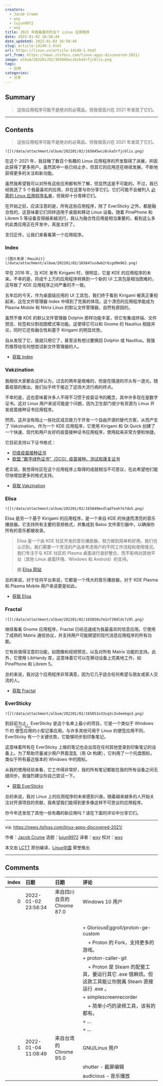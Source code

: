 ```yaml
---
creators:
  - Jacob Crume
  - wxy
  - lujun9972
  - wxy
title: 2021 年我最喜欢的五个 Linux 应用程序
date: 2022-01-02 16:58:44
date_updated: 2022-01-02 16:58:44
slug: article-14140-1.html
url: https://linux.cn/article-14140-1.html
url_from: https://news.itsfoss.com/linux-apps-discovered-2021/
image: album/202201/02/165845wcz6cka5rfjc6lis.png
tags:
  - 应用
categories:
  - 分享
---
```


## Summary

> 这些应用程序可能不是绝对的必需品，但我很高兴在 2021 年发现了它们。

***

<!-- more -->

## Contents

> 
> 这些应用程序可能不是绝对的必需品，但我很高兴在 2021 年发现了它们。
> 
> 
> 

`![](/data/attachment/album/202201/02/165845wcz6cka5rfjc6lis.png)`

在这个 2021 年，我目睹了数百个有趣的 Linux 应用程序的开发取得了进展，并因此获得了更多用户。虽然其中一些已经止步，但其它的应用还在继续发展，不断地获得更多的关注和新功能。

虽然我希望我可以对所有这些应用都有所了解，但显然这是不可能的。不过，我已经挑选了 5 个我最喜欢的应用，并在这里与你分享它们。它们可能不会被列入 [必需的 Linux 应用程序名单](https://itsfoss.com/essential-linux-applications/)，但我却十分青睐它们。

在开始之前，应该注意的是，所有这些应用程序，除了 EverSticky 之外，都是融合性的，这意味着它们同样适用于桌面和移动 Linux 设备。随着 PinePhone 和 Librem 5 等设备变得越来越流行，我认为融合性应用是相当重要的，看到这么多的此类应用正在开发中，真是太好了。

言归正传，让我们来看看第一个应用程序。

### Index

`![图片来源：MauiKit](/data/attachment/album/202201/02/165847usdwb2r6igd9m962.png)`

早在 2016 年，当 KDE 发布 Kirigami 时，很明显，它是 KDE 的应用程序的未来。不幸的是，将成千上万的应用程序转换到一个新的 UI 工具包是相当困难的，这导致了 KDE 应用程序之间严重的不一致。

五年后的今天，作为桌面级应用的 UI 工具包，我们终于看到 Kirigami 被真正重视起来，这在文件管理器 Index 中得到了完美的体现。这个漂亮的应用程序能成为 Plasma Mobile 和 Nitrix Linux 的默认文件管理器，自然有原因的。

虽然不像 KDE 的默认文件管理器 Dolphin 那样功能丰富，但它有集成终端、文件预览、标签和分割视图模式等功能。这使得它可以和 Gnome 的 Nautilus 相提并论，同时它还有融合性和基于 Kirigami 的明显优势。

自从发现了它，我就只用它了，甚至没有想过要换回 Dolphin 或 Nautilus。我强烈推荐给任何想尝试新文件管理器的人。

* [获取 Index](https://mauikit.org/apps/index/)

### Vakzination

我相信大家都会这样认为，过去的两年是艰难的，但是在隧道的尽头有一道光。随着疫苗的推出，我们似乎终于接近了这场大流行病的终点。

不幸的是，这也意味着许多人不得不习惯于疫苗证书的概念，其中许多现在是数字证书。这对 Linux 用户来说可能是个问题，因为卫生部门很少有资源为 Linux 开发疫苗接种证书应用程序。

然而，这并没有阻止一些社区成员致力于开发一个自由开源的替代方案，从而产生了 Vakzination。作为一个 KDE 应用程序，它使用 Kirigami 和 Qt Quick 创建了一个快速、现代和用户友好的疫苗接种证书应用程序，使用起来非常方便和快捷。

它目前支持以下证书格式：

* [印度疫苗接种证书](https://en.wikipedia.org/wiki/Verifiable_credentials)
* [欧盟 “数字绿色证书”（DCG）疫苗接种、测试和康复证书](https://github.com/eu-digital-green-certificates)

老实说，我觉得社区在这个应用程序上取得的成就相当不可思议，在此希望他们能尽快增加更多的格式支持。

* [获取 Vakzination](https://invent.kde.org/plasma-mobile/vakzination)

### Elisa

`![](/data/attachment/album/202201/02/165849mvdlqd7eah7o7do5.png)`

Elisa 是另一个基于 Kirigami 的应用程序，是一个来自 KDE 的快速而漂亮的音乐播放器。它支持所有主要的音频格式，并集成到 Baloo 文件索引器中，以确保你所有的音乐都被收录。

> 
> Elisa 是一个由 KDE 社区开发的音乐播放器，努力做到简单和好用。我们也认识到，我们需要一个灵活的产品来考虑用户的不同工作流程和使用情况。我们专注于与 KDE 社区的 Plasma 桌面进行良好整合，而不影响对其他平台（其他 Linux 桌面环境、Windows 和 Android）的支持。
> 
> 
> 据 [Elisa 网站](https://elisa.kde.org/)
> 
> 
> 

总的来说，对于任何平台来说，它都是一个伟大的音乐播放器，对于 KDE Plasma 和 Plasma Mobile 用户来说更是如此。

* [获取 Elisa](file:///Users/xingyuwang/develop/TranslateProject-wxy/translated/news/tmp.C4FwOdq3pZ)

### Fractal

`![](/data/attachment/album/202201/02/165850u7m1nf39dldc7z9l.png)`

继续看看 Gnome 应用程序，Fractal 已经迅速成为我最喜欢的信息应用。它使用了成熟的 Matrix 通信协议，并支持用户可能期望的现代消息应用程序的所有功能。

它有些值得注意的功能，如图像和视频预览，以及对所有 Matrix 功能的支持。此外，它使用 LibHandy 库，这意味着它可以在移动设备上完美地工作，如 PinePhone 和 Librem 5。

总的来说，我对这个应用程序非常满意，因为它几乎适合任何希望与朋友或家人交流的人。

* [获取 Fractal](https://wiki.gnome.org/Apps/Fractal)

### EverSticky

`![](/data/attachment/album/202201/02/165851o33sq3c3xdeekqo3.png)`

到目前为止，EverSticky 是这个名单上最小的项目，它是一个类似于 Windows 11 的<ruby> 便签应用 <rt>  Sticky Notes </rt></ruby> 的小型记事应用。与许多其他可用于 Linux 的便签应用不同，EverSticky 有一个关键优势，它能够同步到印象笔记。

这意味着所有在 EverSticky 上做的笔记也会出现在任何其他登录到印象笔记的设备上。为了帮助尽量减少用户界面混乱（用 Qt 构建），它利用了一个托盘图标，类似于所有最近版本的 Windows 中的图标。

从我的使用经验来看，它工作得非常好，我的所有笔记都能在我的所有设备之间无缝同步。我强烈建议你自己尝试一下。

* [获取 EverSticky](https://github.com/itsmejoeeey/eversticky)

总的来说，我对 Linux 上的应用程序的未来感到兴奋。随着越来越多的人开始关注对开源项目的贡献，我希望我们能得到更多像这样不可思议的应用程序。

你今年还发现了其他一些有趣的新应用吗？请在下面的评论中分享它们。

---

via: <https://news.itsfoss.com/linux-apps-discovered-2021/>

作者：[Jacob Crume](https://news.itsfoss.com/author/jacob/) 选题：[lujun9972](https://github.com/lujun9972) 译者：[wxy](https://github.com/wxy) 校对：[wxy](https://github.com/wxy)

本文由 [LCTT](https://github.com/LCTT/TranslateProject) 原创编译，[Linux中国](https://linux.cn/) 荣誉推出

***

## Comments

|   index | 日期                | 日期                                       | 评论                                                                                                                                                 |
|--------:|:--------------------|:-------------------------------------------|:-----------------------------------------------------------------------------------------------------------------------------------------------------|
|       0 | 2022-01-02 23:56:34 | 来自四川自贡的 Chrome 87.0|Windows 10 用户 | 我最喜欢的 5 个。<br />                                                                                               |
|         |                     |                                            | <br />                                                                                                                |
|         |                     |                                            | + GloriousEggroll/proton-ge-custom<br />                                                                              |
|         |                     |                                            | &nbsp; &nbsp; + Proton 的 Fork，支持更多的游戏。<br />                                                                          |
|         |                     |                                            | + proton-caller-git<br />                                                                                             |
|         |                     |                                            | &nbsp; &nbsp; + Proton 是 Steam 的配套工具，要运行其它 .exe 很麻烦。但这款工具能让你脱离 Steam 直接运行 .exe 。<br />                                |
|         |                     |                                            | + simplescreenrecorder<br />                                                                                |
|         |                     |                                            | &nbsp; &nbsp; + 简单小巧的录频工具，该有的都有。<br />                                                                                |
|         |                     |                                            | + ...<br />                                                                                                           |
|         |                     |                                            | + ...                                                                                                                 |
|       1 | 2022-01-04 11:08:49 | 来自台湾的 Chrome 95.0|GNU/Linux 用户      | copyq - 剪贴簿管理<br />                                                                                              |
|         |                     |                                            | shutter - 截屏编辑<br />                                                                                                  |
|         |                     |                                            | audicious - 音乐播放                                                                                                  |

